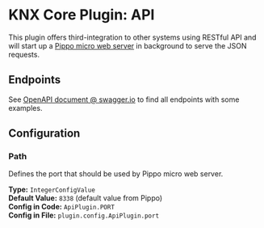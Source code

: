 # KNX Core Plugin: API

This plugin offers third-integration to other systems using RESTful API and
will start up a [Pippo micro web server](https://github.com/pippo-java/pippo) 
in background to serve the JSON requests.

## Endpoints

See [OpenAPI document @ swagger.io](https://petstore.swagger.io/?url=https://raw.githubusercontent.com/pitschr/knx-link/master/knx-core-plugins/api/knx-core-plugin-api.openapi.yaml) 
to find all endpoints with some examples.

## Configuration

### Path

Defines the port that should be used by Pippo micro web server.

**Type:** `IntegerConfigValue` \
**Default Value:** `8338` (default value from Pippo) \
**Config in Code:** `ApiPlugin.PORT`  \
**Config in File:** `plugin.config.ApiPlugin.port`
